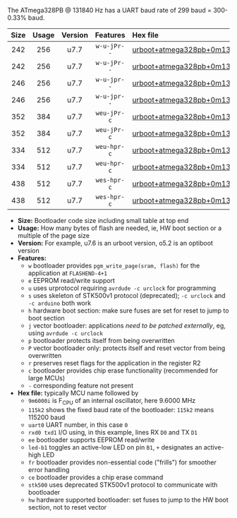 The ATmega328PB @ 131840 Hz has a UART baud rate of 299 baud = 300-0.33% baud.

|Size|Usage|Version|Features|Hex file|
|:-:|:-:|:-:|:-:|:--|
|242|256|u7.7|`w-u-jPr--`|[urboot+atmega328pb+0m131840i++++0k3_uart0_rxd0_txd1_led+b5.hex](https://raw.githubusercontent.com/stefanrueger/urboot.hex/main/cores/minicore/atmega328pb/internal_oscillator/fint+0m131840_Hz/br++++0k3_bps/urboot+atmega328pb+0m131840i++++0k3_uart0_rxd0_txd1_led+b5.hex)|
|242|256|u7.7|`w-u-jPr--`|[urboot+atmega328pb+0m131840i++++0k3_uart1_rxb4_txb3_led+b5.hex](https://raw.githubusercontent.com/stefanrueger/urboot.hex/main/cores/minicore/atmega328pb/internal_oscillator/fint+0m131840_Hz/br++++0k3_bps/urboot+atmega328pb+0m131840i++++0k3_uart1_rxb4_txb3_led+b5.hex)|
|246|256|u7.7|`w-u-jpr--`|[urboot+atmega328pb+0m131840i++++0k3_uart0_rxd0_txd1_led+b5_fr.hex](https://raw.githubusercontent.com/stefanrueger/urboot.hex/main/cores/minicore/atmega328pb/internal_oscillator/fint+0m131840_Hz/br++++0k3_bps/urboot+atmega328pb+0m131840i++++0k3_uart0_rxd0_txd1_led+b5_fr.hex)|
|246|256|u7.7|`w-u-jpr--`|[urboot+atmega328pb+0m131840i++++0k3_uart1_rxb4_txb3_led+b5_fr.hex](https://raw.githubusercontent.com/stefanrueger/urboot.hex/main/cores/minicore/atmega328pb/internal_oscillator/fint+0m131840_Hz/br++++0k3_bps/urboot+atmega328pb+0m131840i++++0k3_uart1_rxb4_txb3_led+b5_fr.hex)|
|352|384|u7.7|`weu-jPr-c`|[urboot+atmega328pb+0m131840i++++0k3_uart0_rxd0_txd1_ee_led+b5_fr_ce.hex](https://raw.githubusercontent.com/stefanrueger/urboot.hex/main/cores/minicore/atmega328pb/internal_oscillator/fint+0m131840_Hz/br++++0k3_bps/urboot+atmega328pb+0m131840i++++0k3_uart0_rxd0_txd1_ee_led+b5_fr_ce.hex)|
|352|384|u7.7|`weu-jPr-c`|[urboot+atmega328pb+0m131840i++++0k3_uart1_rxb4_txb3_ee_led+b5_fr_ce.hex](https://raw.githubusercontent.com/stefanrueger/urboot.hex/main/cores/minicore/atmega328pb/internal_oscillator/fint+0m131840_Hz/br++++0k3_bps/urboot+atmega328pb+0m131840i++++0k3_uart1_rxb4_txb3_ee_led+b5_fr_ce.hex)|
|334|512|u7.7|`weu-hpr-c`|[urboot+atmega328pb+0m131840i++++0k3_uart0_rxd0_txd1_ee_led+b5_fr_ce_hw.hex](https://raw.githubusercontent.com/stefanrueger/urboot.hex/main/cores/minicore/atmega328pb/internal_oscillator/fint+0m131840_Hz/br++++0k3_bps/urboot+atmega328pb+0m131840i++++0k3_uart0_rxd0_txd1_ee_led+b5_fr_ce_hw.hex)|
|334|512|u7.7|`weu-hpr-c`|[urboot+atmega328pb+0m131840i++++0k3_uart1_rxb4_txb3_ee_led+b5_fr_ce_hw.hex](https://raw.githubusercontent.com/stefanrueger/urboot.hex/main/cores/minicore/atmega328pb/internal_oscillator/fint+0m131840_Hz/br++++0k3_bps/urboot+atmega328pb+0m131840i++++0k3_uart1_rxb4_txb3_ee_led+b5_fr_ce_hw.hex)|
|438|512|u7.7|`wes-hpr-c`|[urboot+atmega328pb+0m131840i++++0k3_uart0_rxd0_txd1_ee_led+b5_fr_ce_stk500_hw.hex](https://raw.githubusercontent.com/stefanrueger/urboot.hex/main/cores/minicore/atmega328pb/internal_oscillator/fint+0m131840_Hz/br++++0k3_bps/urboot+atmega328pb+0m131840i++++0k3_uart0_rxd0_txd1_ee_led+b5_fr_ce_stk500_hw.hex)|
|438|512|u7.7|`wes-hpr-c`|[urboot+atmega328pb+0m131840i++++0k3_uart1_rxb4_txb3_ee_led+b5_fr_ce_stk500_hw.hex](https://raw.githubusercontent.com/stefanrueger/urboot.hex/main/cores/minicore/atmega328pb/internal_oscillator/fint+0m131840_Hz/br++++0k3_bps/urboot+atmega328pb+0m131840i++++0k3_uart1_rxb4_txb3_ee_led+b5_fr_ce_stk500_hw.hex)|

- **Size:** Bootloader code size including small table at top end
- **Usage:** How many bytes of flash are needed, ie, HW boot section or a multiple of the page size
- **Version:** For example, u7.6 is an urboot version, o5.2 is an optiboot version
- **Features:**
  + `w` bootloader provides `pgm_write_page(sram, flash)` for the application at `FLASHEND-4+1`
  + `e` EEPROM read/write support
  + `u` uses urprotocol requiring `avrdude -c urclock` for programming
  + `s` uses skeleton of STK500v1 protocol (deprecated); `-c urclock` and `-c arduino` both work
  + `h` hardware boot section: make sure fuses are set for reset to jump to boot section
  + `j` vector bootloader: applications *need to be patched externally*, eg, using `avrdude -c urclock`
  + `p` bootloader protects itself from being overwritten
  + `P` vector bootloader only: protects itself and reset vector from being overwritten
  + `r` preserves reset flags for the application in the register R2
  + `c` bootloader provides chip erase functionality (recommended for large MCUs)
  + `-` corresponding feature not present
- **Hex file:** typically MCU name followed by
  + `9m6000i` is F<sub>CPU</sub> of an internal oscillator, here 9.6000 MHz
  + `115k2` shows the fixed baud rate of the bootloader: `115k2` means 115200 baud
  + `uart0` UART number, in this case `0`
  + `rxd0 txd1` I/O using, in this example, lines RX `D0` and TX `D1`
  + `ee` bootloader supports EEPROM read/write
  + `led-b1` toggles an active-low LED on pin `B1`, `+` designates an active-high LED
  + `fr` bootloader provides non-essential code ("frills") for smoother error handling
  + `ce` bootloader provides a chip erase command
  + `stk500` uses deprecated STK500v1 protocol to communicate with bootloader
  + `hw` hardware supported bootloader: set fuses to jump to the HW boot section, not to reset vector
